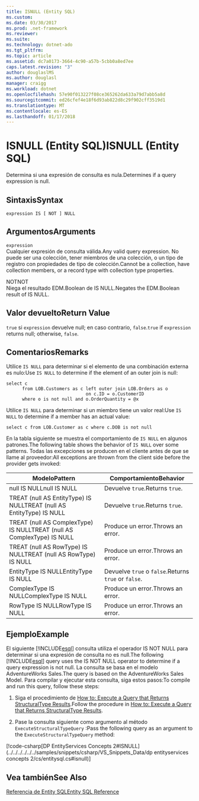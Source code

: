 ```yaml
---
title: ISNULL (Entity SQL)
ms.custom: 
ms.date: 03/30/2017
ms.prod: .net-framework
ms.reviewer: 
ms.suite: 
ms.technology: dotnet-ado
ms.tgt_pltfrm: 
ms.topic: article
ms.assetid: dc7a0173-3664-4c90-a57b-5cbb0a8ed7ee
caps.latest.revision: "3"
author: douglaslMS
ms.author: douglasl
manager: craigg
ms.workload: dotnet
ms.openlocfilehash: 57e90f013227f08ce365262da633a79d7abb5a8d
ms.sourcegitcommit: ed26cfef4e18f6d93ab822d8c29f902cff3519d1
ms.translationtype: MT
ms.contentlocale: es-ES
ms.lasthandoff: 01/17/2018
---
```

# <a name="isnull-entity-sql"></a><span data-ttu-id="56cea-102">ISNULL (Entity SQL)</span><span class="sxs-lookup"><span data-stu-id="56cea-102">ISNULL (Entity SQL)</span></span>
<span data-ttu-id="56cea-103">Determina si una expresión de consulta es nula.</span><span class="sxs-lookup"><span data-stu-id="56cea-103">Determines if a query expression is null.</span></span>  
  
## <a name="syntax"></a><span data-ttu-id="56cea-104">Sintaxis</span><span class="sxs-lookup"><span data-stu-id="56cea-104">Syntax</span></span>  
  
```  
expression IS [ NOT ] NULL  
```  
  
## <a name="arguments"></a><span data-ttu-id="56cea-105">Argumentos</span><span class="sxs-lookup"><span data-stu-id="56cea-105">Arguments</span></span>  
 `expression`  
 <span data-ttu-id="56cea-106">Cualquier expresión de consulta válida.</span><span class="sxs-lookup"><span data-stu-id="56cea-106">Any valid query expression.</span></span> <span data-ttu-id="56cea-107">No puede ser una colección, tener miembros de una colección, o un tipo de registro con propiedades de tipo de colección.</span><span class="sxs-lookup"><span data-stu-id="56cea-107">Cannot be a collection, have collection members, or a record type with collection type properties.</span></span>  
  
 <span data-ttu-id="56cea-108">NOT</span><span class="sxs-lookup"><span data-stu-id="56cea-108">NOT</span></span>  
 <span data-ttu-id="56cea-109">Niega el resultado EDM.Boolean de IS NULL.</span><span class="sxs-lookup"><span data-stu-id="56cea-109">Negates the EDM.Boolean result of IS NULL.</span></span>  
  
## <a name="return-value"></a><span data-ttu-id="56cea-110">Valor devuelto</span><span class="sxs-lookup"><span data-stu-id="56cea-110">Return Value</span></span>  
 <span data-ttu-id="56cea-111">`true` si `expression` devuelve null; en caso contrario, `false`.</span><span class="sxs-lookup"><span data-stu-id="56cea-111">`true` if `expression` returns null; otherwise, `false`.</span></span>  
  
## <a name="remarks"></a><span data-ttu-id="56cea-112">Comentarios</span><span class="sxs-lookup"><span data-stu-id="56cea-112">Remarks</span></span>  
 <span data-ttu-id="56cea-113">Utilice `IS NULL` para determinar si el elemento de una combinación externa es nulo:</span><span class="sxs-lookup"><span data-stu-id="56cea-113">Use `IS NULL` to determine if the element of an outer join is null:</span></span>  
  
```  
select c   
      from LOB.Customers as c left outer join LOB.Orders as o   
                              on c.ID = o.CustomerID    
      where o is not null and o.OrderQuantity = @x  
```  
  
 <span data-ttu-id="56cea-114">Utilice `IS NULL` para determinar si un miembro tiene un valor real:</span><span class="sxs-lookup"><span data-stu-id="56cea-114">Use `IS NULL` to determine if a member has an actual value:</span></span>  
  
```  
select c from LOB.Customer as c where c.DOB is not null  
```  
  
 <span data-ttu-id="56cea-115">En la tabla siguiente se muestra el comportamiento de `IS NULL` en algunos patrones.</span><span class="sxs-lookup"><span data-stu-id="56cea-115">The following table shows the behavior of `IS NULL` over some patterns.</span></span> <span data-ttu-id="56cea-116">Todas las excepciones se producen en el cliente antes de que se llame al proveedor:</span><span class="sxs-lookup"><span data-stu-id="56cea-116">All exceptions are thrown from the client side before the provider gets invoked:</span></span>  
  
|<span data-ttu-id="56cea-117">Modelo</span><span class="sxs-lookup"><span data-stu-id="56cea-117">Pattern</span></span>|<span data-ttu-id="56cea-118">Comportamiento</span><span class="sxs-lookup"><span data-stu-id="56cea-118">Behavior</span></span>|  
|-------------|--------------|  
|<span data-ttu-id="56cea-119">null IS NULL</span><span class="sxs-lookup"><span data-stu-id="56cea-119">null IS NULL</span></span>|<span data-ttu-id="56cea-120">Devuelve `true`.</span><span class="sxs-lookup"><span data-stu-id="56cea-120">Returns `true`.</span></span>|  
|<span data-ttu-id="56cea-121">TREAT (null AS EntityType) IS NULL</span><span class="sxs-lookup"><span data-stu-id="56cea-121">TREAT (null AS EntityType) IS NULL</span></span>|<span data-ttu-id="56cea-122">Devuelve `true`.</span><span class="sxs-lookup"><span data-stu-id="56cea-122">Returns `true`.</span></span>|  
|<span data-ttu-id="56cea-123">TREAT (null AS ComplexType) IS NULL</span><span class="sxs-lookup"><span data-stu-id="56cea-123">TREAT (null AS ComplexType) IS NULL</span></span>|<span data-ttu-id="56cea-124">Produce un error.</span><span class="sxs-lookup"><span data-stu-id="56cea-124">Throws an error.</span></span>|  
|<span data-ttu-id="56cea-125">TREAT (null AS RowType) IS NULL</span><span class="sxs-lookup"><span data-stu-id="56cea-125">TREAT (null AS RowType) IS NULL</span></span>|<span data-ttu-id="56cea-126">Produce un error.</span><span class="sxs-lookup"><span data-stu-id="56cea-126">Throws an error.</span></span>|  
|<span data-ttu-id="56cea-127">EntityType IS NULL</span><span class="sxs-lookup"><span data-stu-id="56cea-127">EntityType IS NULL</span></span>|<span data-ttu-id="56cea-128">Devuelve `true` o `false`.</span><span class="sxs-lookup"><span data-stu-id="56cea-128">Returns `true` or `false`.</span></span>|  
|<span data-ttu-id="56cea-129">ComplexType IS NULL</span><span class="sxs-lookup"><span data-stu-id="56cea-129">ComplexType IS NULL</span></span>|<span data-ttu-id="56cea-130">Produce un error.</span><span class="sxs-lookup"><span data-stu-id="56cea-130">Throws an error.</span></span>|  
|<span data-ttu-id="56cea-131">RowType IS NULL</span><span class="sxs-lookup"><span data-stu-id="56cea-131">RowType IS NULL</span></span>|<span data-ttu-id="56cea-132">Produce un error.</span><span class="sxs-lookup"><span data-stu-id="56cea-132">Throws an error.</span></span>|  
  
## <a name="example"></a><span data-ttu-id="56cea-133">Ejemplo</span><span class="sxs-lookup"><span data-stu-id="56cea-133">Example</span></span>  
 <span data-ttu-id="56cea-134">El siguiente [!INCLUDE[esql](../../../../../../includes/esql-md.md)] consulta utiliza el operador IS NOT NULL para determinar si una expresión de consulta no es null.</span><span class="sxs-lookup"><span data-stu-id="56cea-134">The following [!INCLUDE[esql](../../../../../../includes/esql-md.md)] query uses the IS NOT NULL operator to determine if a query expression is not null.</span></span> <span data-ttu-id="56cea-135">La consulta se basa en el modelo AdventureWorks Sales.</span><span class="sxs-lookup"><span data-stu-id="56cea-135">The query is based on the AdventureWorks Sales Model.</span></span> <span data-ttu-id="56cea-136">Para compilar y ejecutar esta consulta, siga estos pasos:</span><span class="sxs-lookup"><span data-stu-id="56cea-136">To compile and run this query, follow these steps:</span></span>  
  
1.  <span data-ttu-id="56cea-137">Siga el procedimiento de [How to: Execute a Query that Returns StructuralType Results](../../../../../../docs/framework/data/adonet/ef/how-to-execute-a-query-that-returns-structuraltype-results.md).</span><span class="sxs-lookup"><span data-stu-id="56cea-137">Follow the procedure in [How to: Execute a Query that Returns StructuralType Results](../../../../../../docs/framework/data/adonet/ef/how-to-execute-a-query-that-returns-structuraltype-results.md).</span></span>  
  
2.  <span data-ttu-id="56cea-138">Pase la consulta siguiente como argumento al método `ExecuteStructuralTypeQuery` :</span><span class="sxs-lookup"><span data-stu-id="56cea-138">Pass the following query as an argument to the `ExecuteStructuralTypeQuery` method:</span></span>  
  
 [!code-csharp[DP EntityServices Concepts 2#ISNULL](../../../../../../samples/snippets/csharp/VS_Snippets_Data/dp entityservices concepts 2/cs/entitysql.cs#isnull)]  
  
## <a name="see-also"></a><span data-ttu-id="56cea-139">Vea también</span><span class="sxs-lookup"><span data-stu-id="56cea-139">See Also</span></span>  
 [<span data-ttu-id="56cea-140">Referencia de Entity SQL</span><span class="sxs-lookup"><span data-stu-id="56cea-140">Entity SQL Reference</span></span>](../../../../../../docs/framework/data/adonet/ef/language-reference/entity-sql-reference.md)
